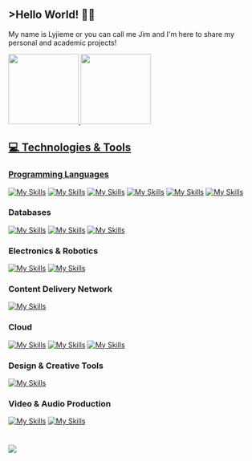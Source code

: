 ## >Hello World! 👋🏻

My name is Lyjieme or you can call me Jim and I'm here to share my personal and academic projects!

<div>
<a href="https://github.com/mboy1011">
<img height="140em" src="https://github-readme-stats.vercel.app/api/top-langs/?username=mboy1011&layout=compact&langs_count=7&theme=github_dark"/>
<img height="140em" src="https://github-readme-stats.vercel.app/api?username=mboy1011&show_icons=true&theme=github_dark&include_all_commits=true&count_private=true"/>
</div>
  
## 💻 Technologies & Tools

### Programming Languages
[![My Skills](https://skillicons.dev/icons?i=c)](https://en.wikipedia.org/wiki/C_(programming_language))
[![My Skills](https://skillicons.dev/icons?i=py)](https://www.python.org/)
[![My Skills](https://skillicons.dev/icons?i=bash)](https://www.gnu.org/software/bash/)
[![My Skills](https://skillicons.dev/icons?i=js)](https://developer.mozilla.org/en-US/docs/Web/JavaScript/Guide)
[![My Skills](https://skillicons.dev/icons?i=php)](https://www.php.net/)
[![My Skills](https://skillicons.dev/icons?i=java)](https://openjdk.org/)

### Databases
[![My Skills](https://skillicons.dev/icons?i=mysql)](https://www.myqsl.com/)
[![My Skills](https://skillicons.dev/icons?i=mongodb)](https://www.mongodb.com/)
[![My Skills](https://skillicons.dev/icons?i=firebase)](https://firebase.google.com/)

### Electronics & Robotics 
[![My Skills](https://skillicons.dev/icons?i=raspberrypi)](https://www.raspberrypi.com/)
[![My Skills](https://skillicons.dev/icons?i=arduino)](https://www.arduino.cc/)

### Content Delivery Network
[![My Skills](https://skillicons.dev/icons?i=cloudflare)](https://www.cloudflare.com/)

### Cloud
[![My Skills](https://skillicons.dev/icons?i=aws)](https://aws.amazon.com/)
[![My Skills](https://skillicons.dev/icons?i=gcp)](https://cloud.google.com/)
[![My Skills](https://skillicons.dev/icons?i=linux)](https://www.linux.org/)

### Design & Creative Tools
[![My Skills](https://skillicons.dev/icons?i=ps)](https://www.adobe.com/ph_en/products/photoshop.html)

### Video & Audio Production
[![My Skills](https://skillicons.dev/icons?i=pr)](https://www.adobe.com/ph_en/products/premiere.html)
[![My Skills](https://skillicons.dev/icons?i=au)](https://www.adobe.com/ph_en/products/audition.html)

#
![](https://komarev.com/ghpvc/?username=mboy1011&color=blue)
